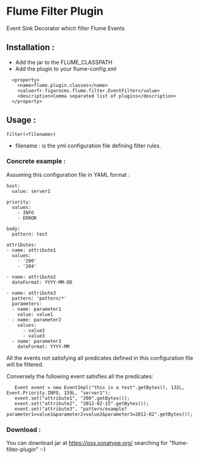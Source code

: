 # Flume Filter Plugin

Event Sink Decorator which filter Flume Events

## Installation :

 * Add the jar to the FLUME_CLASSPATH
 * Add the plugin to your flume-config.xml

```
  <property>
    <name>flume.plugin.classes</name>                                         
    <value>fr.figarocms.flume.filter.EventFilter</value>
    <description>Comma separated list of plugins</description>
  </property>
```

## Usage :

```
filter(<filename>)
```

 * filename : is the yml configuration file defining filter rules.


### Concrete example :

Assuming this configuration file in YAML format :

```
host:
  value: server1

priority:
  values:
    - INFO
    - ERROR

body:
  pattern: test

attributes:
- name: attribute1
  values:
    - '200'
    - '204'

- name: attribute2
  dateFormat: YYYY-MM-DD

- name: attribute3
  pattern: 'pattern/*'
  parameters:
  - name: parameter1
    value: value1
  - name: parameter2
    values:
      - value2
      - value3
  - name: parameter3
    dateFormat: YYYY-MM
```

All the events not satisfying all predicates defined in this configuration file will be filtered.

Conversely the following event satisfies all the predicates:

 ```
    Event event = new EventImpl("this is a test".getBytes(), 132L, Event.Priority.INFO, 159L, "server1");
    event.set("attribute1", "200".getBytes());
    event.set("attribute2", "2012-02-15".getBytes());
    event.set("attribute3", "pattern/example?parameter1=value1&parameter2=value2&parameter3=2012-02".getBytes());
 ```

### Download :

You can download jar at https://oss.sonatype.org/ searching for "flume-filter-plugin" :-)

